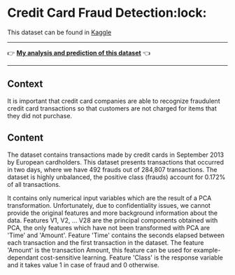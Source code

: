 <h1>Credit Card Fraud Detection:lock:</h1>

<span>This dataset can be found in <a href='https://www.kaggle.com/datasets/mlg-ulb/creditcardfraud'>Kaggle</a></span>

<hr>

<p> 👉 <strong><a href="https://github.com/FabricioMacena/Data_Analysis/blob/main/Credit%20Card%20Fraud/credit_card_fraud.ipynb">My analysis and prediction of this dataset</a></strong> 👈 </p>

<hr>

<h2>Context</h2>
<p>It is important that credit card companies are able to recognize fraudulent credit card transactions so that customers are not charged for items that they did not purchase.</p>

<h2>Content</h2>
<p>The dataset contains transactions made by credit cards in September 2013 by European cardholders.
This dataset presents transactions that occurred in two days, where we have 492 frauds out of 284,807 transactions. The dataset is highly unbalanced, the positive class (frauds) account for 0.172% of all transactions.

It contains only numerical input variables which are the result of a PCA transformation. Unfortunately, due to confidentiality issues, we cannot provide the original features and more background information about the data. Features V1, V2, … V28 are the principal components obtained with PCA, the only features which have not been transformed with PCA are 'Time' and 'Amount'. Feature 'Time' contains the seconds elapsed between each transaction and the first transaction in the dataset. The feature 'Amount' is the transaction Amount, this feature can be used for example-dependant cost-sensitive learning. Feature 'Class' is the response variable and it takes value 1 in case of fraud and 0 otherwise.</p>
